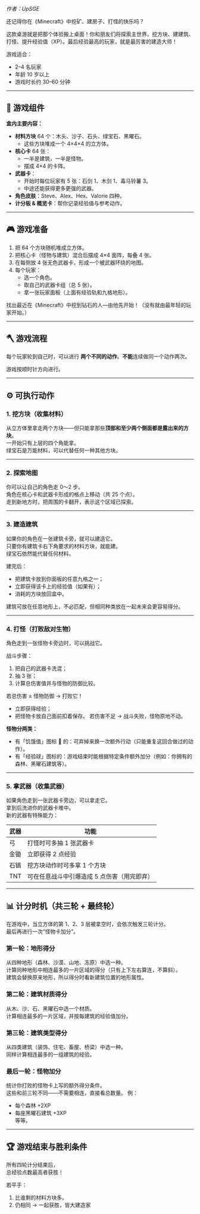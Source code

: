 *作者：UpSGE*

还记得你在《Minecraft》中挖矿、建房子、打怪的快乐吗？

这款桌游就是把那个体验搬上桌面！你和朋友们将探索主世界，挖方块、建建筑、打怪、提升经验值（XP）。最后经验最高的玩家，就是最厉害的建造大师！

游戏适合：
- 2–4 名玩家
- 年龄 10 岁以上
- 游戏时长约 30–60 分钟

---

## 🧱 游戏组件

**盒内主要内容：**
- **材料方块** 64 个：木头、沙子、石头、绿宝石、黑曜石。
  - 这些方块堆成一个 4×4×4 的立方体。
- **核心卡** 64 张：
  - 一半是建筑，一半是怪物。
  - 摆成 4×4 的卡阵。
- **武器卡**：
  - 开始时每位玩家有 5 张：石剑 1、木剑 1、毒马铃薯 3。
  - 中途还能获得更多更强的武器。
- **角色皮肤**：Steve、Alex、Hex、Valorie 四种。
- **计分板 & 概览卡**：帮你记录经验值与参考动作。

---

## 🎮 游戏准备

1. 把 64 个方块随机堆成立方体。
2. 把核心卡（怪物与建筑）混合后摆成 4×4 面阵，每叠 4 张。
3. 在每侧放 4 张无色武器卡，形成一个被武器环绕的地图。
4. 每个玩家：
   - 选一个角色。
   - 取自己的武器卡组（总 5 张）。
   - 拿一张玩家面板（上面有经验轨和九格地形）。

找出最近在《Minecraft》中挖到钻石的人—由他先开始！（没有就由最年轻的玩家开始。）

---

## 🪓 游戏流程

每个玩家轮到自己时，可以进行 **两个不同的动作**。**不能**连续做同一个动作两次。  

游戏按顺时针方向进行。

---

## ⚙️ 可执行动作

### 1. 挖方块（收集材料）
从立方体里拿走两个方块——但只能拿那些**顶部和至少两个侧面都是露出来的方块**。  
一开始只有上层的四个角能拿。  
绿宝石是万能材料，可以代替任何一种其他方块。

---

### 2. 探索地图
你可以让自己的角色走 0～2 步。  
角色在核心卡和武器卡形成的格点上移动（共 25 个点）。  
走到新地方时，把周围的卡翻开，表示这个区域已探索。  

---

### 3. 建造建筑
如果你的角色在一张建筑卡旁，就可以建造它。  
只要你有建筑卡右下角要求的材料方块，就能建。  
绿宝石依然能代替任何材料。

建完后：
- 把建筑卡放到你面板的任意九格之一；
- 立即获得该卡上的经验值（如果有）；
- 消耗的方块放回盒中。

建筑可放在任意地形上，不必匹配，但相同种类放在一起未来会更容易得分。

---

### 4. 打怪（打败敌对生物）
角色走到一张怪物卡旁边时，可以挑战它。

战斗步骤：
1. 把自己的武器卡洗混；
2. 抽 3 张；
3. 计算总伤害值并与怪物的防御比较。

若总伤害 ≥ 怪物防御 → 打败它！
- 立即获得经验；
- 把怪物卡放自己面前扣着保存。
若伤害不足 → 战斗失败，怪物原地不动。

**怪物分两类：**
- 有「饥饿值」图标 🍖 的：可弃掉来换一次额外行动（只能重复这回合做过的动作）。
- 有「经验球」图标的：游戏结束时能根据特定条件额外加分（例如：你拥有的森林、黑曜石建筑等）。

---

### 5. 拿武器（收集武器）
如果角色走到一张武器卡旁边，可以拿走它。  
拿到后洗进你的武器卡堆中。  
新的武器有特殊能力：

| 武器 | 功能 |
|------|------|
| 弓 | 打怪时可多抽 1 张武器卡 |
| 金锄 | 立即获得 2 点经验 |
| 石镐 | 挖方块动作时可多拿 1 个方块 |
| TNT | 可在任意战斗中引爆造成 5 点伤害（用完即弃） |

---

## 📊 计分时机（共三轮 + 最终轮）

在游戏中，当立方体的第 1、2、3 层被拿空时，会依次触发三轮计分。  
最后再进行一次“怪物卡加分”。

### 第一轮：地形得分
从四种地形（森林、沙漠、山地、冻原）中选一种。  
计算同种地形中相连最多的一片区域的得分（只有上下左右算连，不算斜）。  
建筑会替换原来地形，所以得分时看新建筑位置的地形属性。

### 第二轮：建筑材质得分
从木、沙、石、黑曜石中选一个材质。  
计算相连最多的一片区域，并按每建筑的经验值加分。

### 第三轮：建筑类型得分
从四类建筑（装饰、住宅、畜屋、桥梁）中选一种。  
同样计算相连最多的一组建筑的经验。

### 最后一轮：怪物加分
统计你打败的怪物卡上写的额外得分条件。  
这些和前三轮不同——不需要相连，直接看总数量。
例：
- 每个森林 +2XP  
- 每座黑曜石建筑 +3XP  
等等。

---

## 🏆 游戏结束与胜利条件

所有四轮计分结束后，  
总经验点数最高者获胜！

若平手：
1. 比谁剩的材料方块多。  
2. 仍相同 → 一起获胜，皆大建造家